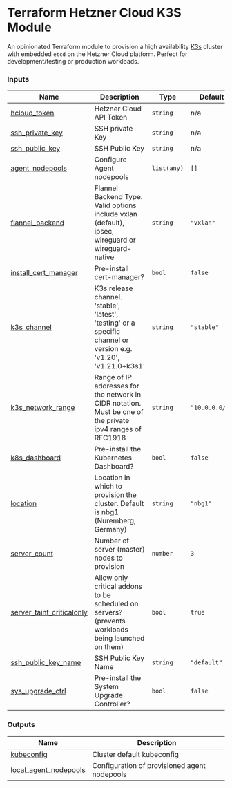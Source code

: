 # Terraform Hetzner Cloud K3S Module
An opinionated Terraform module to provision a high availability [K3s](https://k3s.io/) cluster with embedded `etcd` on the Hetzner Cloud platform. Perfect for development/testing or production workloads.

<!-- BEGIN_TF_DOCS -->
### Inputs

| Name | Description | Type | Default | Required |
|------|-------------|------|---------|:--------:|
| <a name="input_hcloud_token"></a> [hcloud\_token](#input\_hcloud\_token) | Hetzner Cloud API Token | `string` | n/a | yes |
| <a name="input_ssh_private_key"></a> [ssh\_private\_key](#input\_ssh\_private\_key) | SSH private Key | `string` | n/a | yes |
| <a name="input_ssh_public_key"></a> [ssh\_public\_key](#input\_ssh\_public\_key) | SSH Public Key | `string` | n/a | yes |
| <a name="input_agent_nodepools"></a> [agent\_nodepools](#input\_agent\_nodepools) | Configure Agent nodepools | `list(any)` | `[]` | no |
| <a name="input_flannel_backend"></a> [flannel\_backend](#input\_flannel\_backend) | Flannel Backend Type. Valid options include vxlan (default), ipsec, wireguard or wireguard-native | `string` | `"vxlan"` | no |
| <a name="input_install_cert_manager"></a> [install\_cert\_manager](#input\_install\_cert\_manager) | Pre-install cert-manager? | `bool` | `false` | no |
| <a name="input_k3s_channel"></a> [k3s\_channel](#input\_k3s\_channel) | K3s release channel. 'stable', 'latest', 'testing' or a specific channel or version e.g. 'v1.20', 'v1.21.0+k3s1' | `string` | `"stable"` | no |
| <a name="input_k3s_network_range"></a> [k3s\_network\_range](#input\_k3s\_network\_range) | Range of IP addresses for the network in CIDR notation. Must be one of the private ipv4 ranges of RFC1918 | `string` | `"10.0.0.0/8"` | no |
| <a name="input_k8s_dashboard"></a> [k8s\_dashboard](#input\_k8s\_dashboard) | Pre-install the Kubernetes Dashboard? | `bool` | `false` | no |
| <a name="input_location"></a> [location](#input\_location) | Location in which to provision the cluster. Default is nbg1 (Nuremberg, Germany) | `string` | `"nbg1"` | no |
| <a name="input_server_count"></a> [server\_count](#input\_server\_count) | Number of server (master) nodes to provision | `number` | `3` | no |
| <a name="input_server_taint_criticalonly"></a> [server\_taint\_criticalonly](#input\_server\_taint\_criticalonly) | Allow only critical addons to be scheduled on servers? (prevents workloads being launched on them) | `bool` | `true` | no |
| <a name="input_ssh_public_key_name"></a> [ssh\_public\_key\_name](#input\_ssh\_public\_key\_name) | SSH Public Key Name | `string` | `"default"` | no |
| <a name="input_sys_upgrade_ctrl"></a> [sys\_upgrade\_ctrl](#input\_sys\_upgrade\_ctrl) | Pre-install the System Upgrade Controller? | `bool` | `false` | no |

### Outputs

| Name | Description |
|------|-------------|
| <a name="output_kubeconfig"></a> [kubeconfig](#output\_kubeconfig) | Cluster default kubeconfig |
| <a name="output_local_agent_nodepools"></a> [local\_agent\_nodepools](#output\_local\_agent\_nodepools) | Configuration of provisioned agent nodepools |
<!-- END_TF_DOCS -->